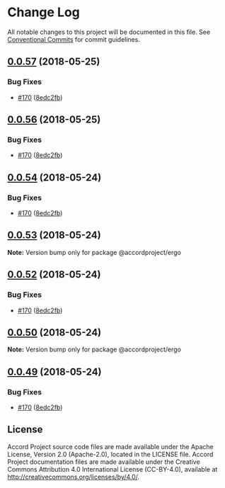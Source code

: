 # Change Log

All notable changes to this project will be documented in this file.
See [Conventional Commits](https://conventionalcommits.org) for commit guidelines.

<a name="0.0.57"></a>
## [0.0.57](https://github.com/accordproject/ergo/compare/v0.0.48...v0.0.57) (2018-05-25)


### Bug Fixes

* [#170](https://github.com/accordproject/ergo/issues/170) ([8edc2fb](https://github.com/accordproject/ergo/commit/8edc2fb))




<a name="0.0.56"></a>
## [0.0.56](https://github.com/accordproject/ergo/compare/v0.0.48...v0.0.56) (2018-05-25)


### Bug Fixes

* [#170](https://github.com/accordproject/ergo/issues/170) ([8edc2fb](https://github.com/accordproject/ergo/commit/8edc2fb))




<a name="0.0.54"></a>
## [0.0.54](https://github.com/accordproject/ergo/compare/v0.0.48...v0.0.54) (2018-05-24)


### Bug Fixes

* [#170](https://github.com/accordproject/ergo/issues/170) ([8edc2fb](https://github.com/accordproject/ergo/commit/8edc2fb))




<a name="0.0.53"></a>
## [0.0.53](https://github.com/accordproject/ergo/compare/v0.0.52...v0.0.53) (2018-05-24)




**Note:** Version bump only for package @accordproject/ergo

<a name="0.0.52"></a>
## [0.0.52](https://github.com/accordproject/ergo/compare/v0.0.48...v0.0.52) (2018-05-24)


### Bug Fixes

* [#170](https://github.com/accordproject/ergo/issues/170) ([8edc2fb](https://github.com/accordproject/ergo/commit/8edc2fb))




<a name="0.0.50"></a>
## [0.0.50](https://github.com/accordproject/ergo/compare/v0.0.49...v0.0.50) (2018-05-24)




**Note:** Version bump only for package @accordproject/ergo

<a name="0.0.49"></a>
## [0.0.49](https://github.com/accordproject/ergo/compare/v0.0.48...v0.0.49) (2018-05-24)


### Bug Fixes

* [#170](https://github.com/accordproject/ergo/issues/170) ([8edc2fb](https://github.com/accordproject/ergo/commit/8edc2fb))

## License <a name="license"></a>
Accord Project source code files are made available under the Apache License, Version 2.0 (Apache-2.0), located in the LICENSE file. Accord Project documentation files are made available under the Creative Commons Attribution 4.0 International License (CC-BY-4.0), available at http://creativecommons.org/licenses/by/4.0/.
